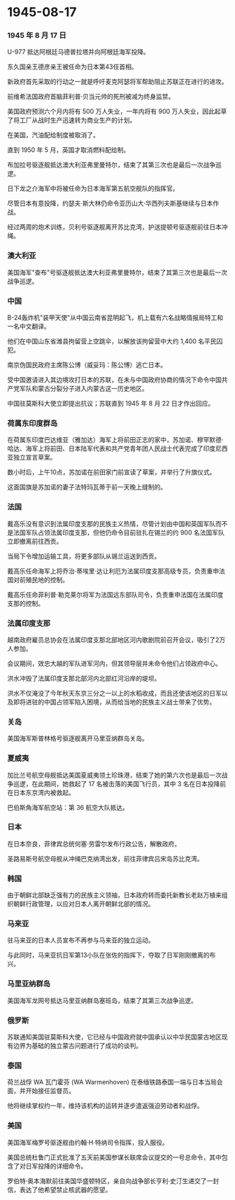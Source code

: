 # 1945-08-17

### 1945 年 8 月 17 日

U-977 抵达阿根廷马德普拉塔并向阿根廷海军投降。

东久国亲王德彦亲王被任命为日本第43任首相。

新政府首先采取的行动之一就是呼吁麦克阿瑟将军帮助阻止苏联正在进行的进攻。

前维希法国政府首脑菲利普·贝当元帅的死刑被减为终身监禁。

美国政府预测六个月内将有 500 万人失业，一年内将有 900
万人失业，因此起草了将工厂从战时生产迅速转为商业生产的计划。

在美国，汽油配给制度被取消了。

直到 1950 年 5 月，英国才取消燃料配给制。

布加拉号驱逐舰抵达澳大利亚弗里曼特尔，结束了其第三次也是最后一次战争巡逻。

日下龙之介海军中将被任命为日本海军第五航空舰队的指挥官。

尽管日本有意投降，约瑟夫·斯大林仍命令亚历山大·华西列夫斯基继续与日本作战。

经过两周的炮术训练，贝利号驱逐舰离开苏比克湾，护送提顿号驱逐舰前往日本冲绳。

### 澳大利亚

美国海军"查布"号驱逐舰抵达澳大利亚弗里曼特尔，结束了其第三次也是最后一次战争巡逻。

### 中国

B-24轰炸机"装甲天使"从中国云南省昆明起飞，机上载有六名战略情报局特工和一名中文翻译。

他们在中国山东省潍县拘留营上空跳伞，以解放该拘留营中大约 1,400
名平民囚犯。

南京伪国民政府主席陈公博（威妥玛：陈公博）逃亡日本。

受中国邀请进入其边境攻打日本的苏联，在未与中国政府协商的情况下命令中国共产党军队和蒙古分裂分子进入内蒙古这一历史地区。

中国驻莫斯科大使立即提出抗议；苏联直到 1945 年 8 月 22 日才作出回应。

### 荷属东印度群岛

在荷属东印度巴达维亚（雅加达）海军上将前田正志的家中，苏加诺、穆罕默德·哈达、海军上将前田、日本陆军代表和共产党青年团人民战士代表完成了印度尼西亚独立宣言草案。

数小时后，上午10点，苏加诺在前田家门前宣读了草案，并举行了升旗仪式。

这面国旗是苏加诺的妻子法特玛瓦蒂于前一天晚上缝制的。

### 法国

戴高乐没有意识到法属印度支那的民族主义热情，尽管计划由中国和英国军队而不是法国军队占领法属印度支那，但他仍命令目前驻扎在锡兰的约
900 名法国军队立即撤离前往西贡。

当局下令增加运输工具，将更多部队从锡兰运送到西贡。

戴高乐任命海军上将乔治·蒂埃里·达让利厄为法属印度支那高级专员，负责重申法国对前殖民地的控制。

戴高乐任命菲利普·勒克莱尔将军为法国远东部队司令，负责重申法国在法属印度支那的控制。

### 法属印度支那

越南政府雇员总协会在法属印度支那北部地区河内歌剧院前召开会议，吸引了2万人参加。

会议期间，效忠大越的军队进军河内，但其领导层并未命令他们占领政府中心。

洪水冲毁了法属印度支那北部河内北部红河沿岸的堤坝。

洪水不仅淹没了今年秋天东京三分之一以上的水稻收成，而且还使该地区的日军以及即将进驻的中国占领军陷入困境，从而给当地的民族主义战士带来了优势。

### 关岛

美国海军斯普林格号驱逐舰离开马里亚纳群岛关岛。

### 夏威夷

加比兰号航空母舰抵达美国夏威夷领土珍珠港，结束了她的第六次也是最后一次战争巡逻，在此期间，她救起了
17 名被击落的美国飞行员，其中 3 名在日本投降前在日本东京湾内被救起。

巴伯斯角海军航空站：第 36 航空大队抵达。

### 日本

在日本奈良，菲律宾总统何塞·劳雷尔发布行政公告，解散政府。

圣路易斯号航空母舰从冲绳巴克纳湾出发，前往菲律宾吕宋岛苏比克湾。

### 韩国

由于朝鲜北部缺乏强有力的民族主义领袖，日本政府转而委托新教长老赵万植来组织朝鲜行政管理，以应对日本人离开朝鲜北部的情况。

### 马来亚

驻马来亚的日本人员宣布不再参与马来亚的独立运动。

与此同时，马来亚抗日军第13小队在张佐的指挥下，夺取了日军刚刚撤离的布兴。

### 马里亚纳群岛

美国海军龙网号抵达马里亚纳群岛塞班岛，结束了其第三次战争巡逻。

### 俄罗斯

苏联通知美国驻莫斯科大使，它已经与中国政府就中国承认以中华民国蒙古地区现有边界为基础的独立蒙古问题进行了成功的谈判。

### 泰国

荷兰战俘 WA 瓦门霍芬 (WA Warmenhoven)
在泰缅铁路泰国一端与日本当局会面，并开始接任监督员。

他将继续掌权约一年，维持该机构的运转并逐步遣返强迫劳动者和战俘。

### 美国

美国海军梅罗号驱逐舰由约翰·H·特纳司令指挥，投入服役。

美国总统杜鲁门正式批准了五天前美国参谋长联席会议提交的一号总命令，其中包含了对日军投降的详细命令。

罗伯特·奥本海默前往美国华盛顿特区，亲自向战争部长亨利·史汀生递交了一封信，表达了他希望禁止核武器的愿望。